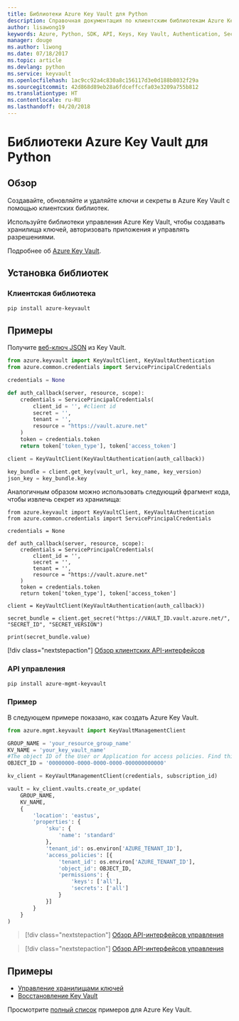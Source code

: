 ```yaml
---
title: Библиотеки Azure Key Vault для Python
description: Справочная документация по клиентским библиотекам Azure Key Vault для Python
author: lisawong19
keywords: Azure, Python, SDK, API, Keys, Key Vault, Authentication, Secret, key, security
manager: douge
ms.author: liwong
ms.date: 07/18/2017
ms.topic: article
ms.devlang: python
ms.service: keyvault
ms.openlocfilehash: 1ac9cc92a4c830a8c156117d3e0d188b8032f29a
ms.sourcegitcommit: 42d868d89eb28a6fdceffccfa03e3209a755b812
ms.translationtype: HT
ms.contentlocale: ru-RU
ms.lasthandoff: 04/20/2018
---
```

# <a name="azure-key-vault-libraries-for-python"></a>Библиотеки Azure Key Vault для Python

## <a name="overview"></a>Обзор

Создавайте, обновляйте и удаляйте ключи и секреты в Azure Key Vault с помощью клиентских библиотек.

Используйте библиотеки управления Azure Key Vault, чтобы создавать хранилища ключей, авторизовать приложения и управлять разрешениями. 

Подробнее об [Azure Key Vault](/azure/key-vault/key-vault-whatis).

## <a name="install-the-libraries"></a>Установка библиотек

### <a name="client-library"></a>Клиентская библиотека

```bash
pip install azure-keyvault
```

## <a name="examples"></a>Примеры

Получите [веб-ключ JSON](https://tools.ietf.org/html/draft-ietf-jose-json-web-key-18) из Key Vault.

```python
from azure.keyvault import KeyVaultClient, KeyVaultAuthentication
from azure.common.credentials import ServicePrincipalCredentials

credentials = None

def auth_callback(server, resource, scope):
    credentials = ServicePrincipalCredentials(
        client_id = '', #client id
        secret = '',
        tenant = '',
        resource = "https://vault.azure.net"
    )
    token = credentials.token
    return token['token_type'], token['access_token']

client = KeyVaultClient(KeyVaultAuthentication(auth_callback))

key_bundle = client.get_key(vault_url, key_name, key_version)
json_key = key_bundle.key
```

Аналогичным образом можно использовать следующий фрагмент кода, чтобы извлечь секрет из хранилища:

```
from azure.keyvault import KeyVaultClient, KeyVaultAuthentication
from azure.common.credentials import ServicePrincipalCredentials

credentials = None

def auth_callback(server, resource, scope):
    credentials = ServicePrincipalCredentials(
        client_id = '',
        secret = '',
        tenant = '',
        resource = "https://vault.azure.net"
    )
    token = credentials.token
    return token['token_type'], token['access_token']

client = KeyVaultClient(KeyVaultAuthentication(auth_callback))

secret_bundle = client.get_secret("https://VAULT_ID.vault.azure.net/", "SECRET_ID", "SECRET_VERSION")

print(secret_bundle.value)
```

[!div class="nextstepaction"]
[Обзор клиентских API-интерфейсов](/python/api/overview/azure/keyvault/client)

### <a name="management-api"></a>API управления

```bash
pip install azure-mgmt-keyvault
```

### <a name="example"></a>Пример
В следующем примере показано, как создать Azure Key Vault. 

```python
from azure.mgmt.keyvault import KeyVaultManagementClient

GROUP_NAME = 'your_resource_group_name'
KV_NAME = 'your_key_vault_name'
#The object ID of the User or Application for access policies. Find this number in the portal
OBJECT_ID = '00000000-0000-0000-0000-000000000000'

kv_client = KeyVaultManagementClient(credentials, subscription_id)

vault = kv_client.vaults.create_or_update(
    GROUP_NAME,
    KV_NAME,
    {
        'location': 'eastus',
        'properties': {
            'sku': {
                'name': 'standard'
            },
            'tenant_id': os.environ['AZURE_TENANT_ID'],
            'access_policies': [{
                'tenant_id': os.environ['AZURE_TENANT_ID'],
                'object_id': OBJECT_ID,
                'permissions': {
                    'keys': ['all'],
                    'secrets': ['all']
                }
            }]
        }
    }
)
```
> [!div class="nextstepaction"]
> [Обзор API-интерфейсов управления](/python/api/azure.mgmt.keyvault)

> [!div class="nextstepaction"]
> [Обзор API-интерфейсов управления](/python/api/overview/azure/keyvault/management)

## <a name="samples"></a>Примеры
* [Управление хранилищами ключей][1] 
* [Восстановление Key Vault][2]

[1]: https://azure.microsoft.com/resources/samples/key-vault-python-manage/
[2]: https://azure.microsoft.com/resources/samples/key-vault-recovery-python/

Просмотрите [полный список](https://azure.microsoft.com/resources/samples/?platform=python&term=key+vault) примеров для Azure Key Vault. 
